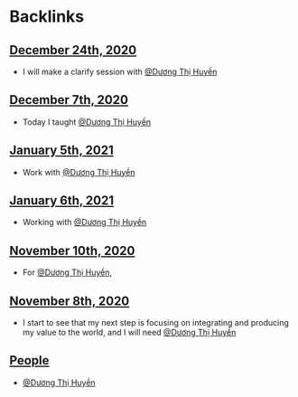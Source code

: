 
# Backlinks
## [December 24th, 2020](<December 24th, 2020.md>)
- I will make a clarify session with [@Dương Thị Huyền](<@Dương Thị Huyền.md>)

## [December 7th, 2020](<December 7th, 2020.md>)
- Today I taught [@Dương Thị Huyền](<@Dương Thị Huyền.md>)

## [January 5th, 2021](<January 5th, 2021.md>)
- Work with [@Dương Thị Huyền](<@Dương Thị Huyền.md>)

## [January 6th, 2021](<January 6th, 2021.md>)
- Working with [@Dương Thị Huyền](<@Dương Thị Huyền.md>)

## [November 10th, 2020](<November 10th, 2020.md>)
- For [@Dương Thị Huyền](<@Dương Thị Huyền.md>),

## [November 8th, 2020](<November 8th, 2020.md>)
- I start to see that my next step is focusing on integrating and producing my value to the world, and I will need [@Dương Thị Huyền](<@Dương Thị Huyền.md>)

## [People](<People.md>)
- [@Dương Thị Huyền](<@Dương Thị Huyền.md>)

